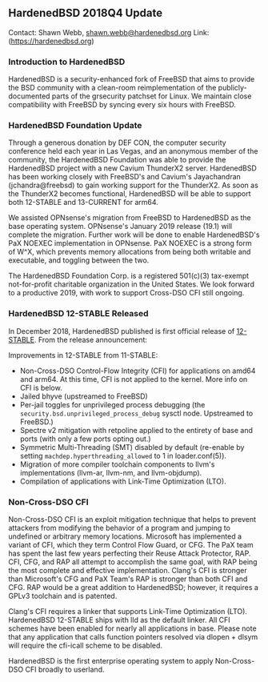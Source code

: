 ## HardenedBSD 2018Q4 Update ##

Contact: Shawn Webb, <shawn.webb@hardenedbsd.org>
Link: (https://hardenedbsd.org)

### Introduction to HardenedBSD ###

HardenedBSD is a security-enhanced fork of FreeBSD that aims to
provide the BSD community with a clean-room reimplementation of the
publicly-documented parts of the grsecurity patchset for Linux. We
maintain close compatibility with FreeBSD by syncing every six hours
with FreeBSD.

### HardenedBSD Foundation Update ###

Through a generous donation by DEF CON, the computer security
conference held each year in Las Vegas, and an anonymous member of the
community, the HardenedBSD Foundation was able to provide the
HardenedBSD project with a new Cavium ThunderX2 server. HardenedBSD
has been working closely with FreeBSD's and Cavium's Jayachandran
(jchandra@freebsd) to gain working support for the ThunderX2. As soon
as the ThunderX2 becomes functional, HardenedBSD will be able to
support both 12-STABLE and 13-CURRENT for arm64.

We assisted OPNsense's migration from FreeBSD to HardenedBSD as the
base operating system. OPNsense's January 2019 release (19.1) will
complete the migration. Further work will be done to enable
HardenedBSD's PaX NOEXEC implementation in OPNsense. PaX NOEXEC is a
strong form of W^X, which prevents memory allocations from being both
writable and executable, and toggling between the two.

The HardenedBSD Foundation Corp. is a registered 501(c)(3) tax-exempt
not-for-profit charitable organization in the United States. We look
forward to a productive 2019, with work to support Cross-DSO CFI still
ongoing.

### HardenedBSD 12-STABLE Released ###

In December 2018, HardenedBSD published is first official release of
[12-STABLE](https://hardenedbsd.org/article/op/2018-12-17/stable-release-hardenedbsd-stable-12-stable-v1200058).
From the release announcement:

Improvements in 12-STABLE from 11-STABLE:

* Non-Cross-DSO Control-Flow Integrity (CFI) for applications on
  amd64 and arm64. At this time, CFI is not applied to the kernel.
  More info on CFI is below.
* Jailed bhyve (upstreamed to FreeBSD)
* Per-jail toggles for unprivileged process debugging (the
  `security.bsd.unprivileged_process_debug` sysctl node. Upstreamed
  to FreeBSD.)
* Spectre v2 mitigation with retpoline applied to the entirety of
  base and ports (with only a few ports opting out.)
* Symmetric Multi-Threading (SMT) disabled by default (re-enable by
  setting `machdep.hyperthreading_allowed` to 1 in loader.conf(5)).
* Migration of more compiler toolchain components to llvm's
  implementations (llvm-ar, llvm-nm, and llvm-objdump).
* Compilation of applications with Link-Time Optimization (LTO).

### Non-Cross-DSO CFI ###

Non-Cross-DSO CFI is an exploit mitigation technique that helps
to prevent attackers from modifying the behavior of a program and
jumping to undefined or arbitrary memory locations. Microsoft has
implemented a variant of CFI, which they term Control Flow Guard,
or CFG. The PaX team has spent the last few years perfecting their
Reuse Attack Protector, RAP. CFI, CFG, and RAP all attempt to
accomplish the same goal, with RAP being the most complete and
effective implementation. Clang's CFI is stronger than Microsoft's
CFG and PaX Team's RAP is stronger than both CFI and CFG. RAP would
be a great addition to HardenedBSD; however, it requires a GPLv3
toolchain and is patented.

Clang's CFI requires a linker that supports Link-Time Optimization
(LTO). HardenedBSD 12-STABLE ships with lld as the default linker.
All CFI schemes have been enabled for nearly all applications in
base. Please note that any application that calls function pointers
resolved via dlopen + dlsym will require the cfi-icall scheme to be
disabled.

HardenedBSD is the first enterprise operating system to apply
Non-Cross-DSO CFI broadly to userland.
